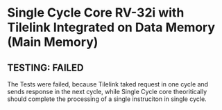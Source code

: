 Single Cycle Core RV-32i with Tilelink Integrated on Data Memory (Main Memory)
=======================

## TESTING: FAILED

The Tests were failed, because Tilelink taked request in one cycle and sends response in the next cycle, while Single Cycle core theoritically should complete the processing of a single instruciton in single cycle.
